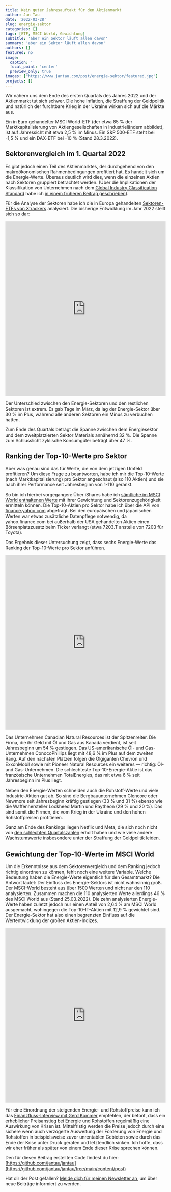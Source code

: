 ```yaml
---
title: Kein guter Jahresauftakt für den Aktienmarkt
author: Jan Tau
date: '2022-03-28'
slug: energie-sektor
categories: []
tags: [ETF, MSCI World, Gewichtung]
subtitle: 'aber ein Sektor läuft allen davon'
summary: 'aber ein Sektor läuft allen davon'
authors: []
featured: no
image:
  caption: ''
  focal_point: 'center'
  preview_only: true
images: ["https://www.jantau.com/post/energie-sektor/featured.jpg"]
projects: []
---
```

Wir nähern uns dem Ende des ersten Quartals des Jahres 2022 und der Aktienmarkt tut sich schwer. Die hohe Inflation, die Straffung der Geldpolitik und natürlich der furchtbare Krieg in der Ukraine wirken sich auf die Märkte aus.

Ein in Euro gehandelter MSCI World-ETF (der etwa 85 % der Marktkapitalisierung von Aktiengesellschaften in Industrieländern abbildet), ist auf Jahressicht mit 
etwa 2,5 % im Minus. Ein S&P 500-ETF steht bei -1,5 % und ein DAX-ETF bei -10 % (Stand 28.3.2022). 

## Sektorenvergleich im 1. Quartal 2022

Es gibt jedoch einen Teil des Aktienmarktes, der durchgehend von den makroökonomischen Rahmenbedingungen profitiert hat. Es handelt sich um die Energie-Werte. Überaus deutlich wird dies, wenn die einzelnen Aktien nach Sektoren gruppiert betrachtet werden. (Über die Implikationen der Klassifikation von Unternehmen nach dem [Global Industry Classification Standard](https://www.msci.com/our-solutions/indexes/gics) habe ich [in einem früheren Beitrag geschrieben](/post/gewichtung/)).

Für die Analyse der Sektoren habe ich die in Europa gehandelten [Sektoren-ETFs von Xtrackers](https://etf.dws.com/de-de/produktfinder/?searchterm=MSCI+World&Asset%20Class%20Calculated=Aktien&Region%20Calculated=Sektor) analysiert. Die bisherige Entwicklung im Jahr 2022 stellt sich so dar:

<iframe height="550" width="100%" frameborder="no" src="https://jantau.github.io/highchart/sector_etfs.html"> </iframe>

Der Unterschied zwischen den Energie-Sektoren und den restlichen Sektoren ist extrem. Es gab Tage im März, da lag der Energie-Sektor über 30 % im Plus, während alle anderen Sektoren ein Minus zu verbuchen hatten. 

Zum Ende des Quartals beträgt die Spanne zwischen dem Energiesektor und dem zweitplatzierten Sektor Materials annähernd 32 %. Die Spanne zum Schlusslicht zyklische Konsumgüter beträgt über 47 %.

## Ranking der Top-10-Werte pro Sektor

Aber was genau sind das für Werte, die von dem jetzigen Umfeld profitieren? Um diese Frage zu beantworten, habe ich mir die Top-10-Werte (nach Marktkapitalisierung) pro Sektor angeschaut (also 110 Aktien) und sie nach ihrer Performance seit Jahresbeginn von 1-110 gerankt. 

So bin ich hierbei vorgegangen: Über iShares habe ich [sämtliche im MSCI World enthaltenen Werte](https://www.ishares.com/de/privatanleger/de/produkte/251882/ishares-msci-world-ucits-etf-acc-fund/1478358465952) mit ihrer Gewichtung und Sektorenzugehörigkeit ermitteln können. Die Top-10-Aktien pro Sektor habe ich über die API von [finance.yahoo.com](https://finance.yahoo.com) abgefragt. Bei den europäischen und japanischen Werten war etwas zusätzliche Datenpflege notwendig, da yahoo.finance.com bei außerhalb der USA gehandelten Aktien einen Börsenplatzzusatz beim Ticker verlangt (etwa 7203.T anstelle von 7203 für Toyota).  

Das Ergebnis dieser Untersuchung zeigt, dass sechs Energie-Werte das Ranking der Top-10-Werte pro Sektor anführen.

<iframe height="550" width="100%" frameborder="no" src="https://jantau.github.io/highchart/single_stocks.html"> </iframe>

Das Unternehmen Canadian Natural Resources ist der Spitzenreiter. Die Firma, die ihr Geld mit Öl und Gas aus Kanada verdient, ist seit Jahresbeginn um 54 % gestiegen. Das US-amerikanische Öl- und Gas-Unternehmen ConocoPhillips liegt mit 48,6 % im Plus auf dem zweiten Rang. Auf den nächsten Plätzen folgen die Ölgiganten Chevron und ExxonMobil sowie mit Pioneer Natural Resources ein weiteres — richtig: Öl- und Gas-Unternehmen. Die schlechteste Top-10-Energie-Aktie ist das französische Unternehmen TotalEnergies, das mit etwa 6 % seit Jahresbeginn im Plus liegt.

Neben den Energie-Werten schneiden auch die Rohstoff-Werte und viele Industrie-Aktien gut ab. So sind die Bergbauunternehmen Glencore oder Newmore seit Jahresbeginn kräftig gestiegen (33 % und 31 %) ebenso wie die Waffenhersteller Lockheed Martin und Raytheon (29 % und 20 %). Das sind somit die Firmen, die vom Krieg in der Ukraine und den hohen Rohstoffpreisen profitieren.

Ganz am Ende des Rankings liegen Netflix und Meta, die sich noch nicht von [den schlechten Quartalszahlen](/post/faang-quarterly-reports/) erholt haben und wie viele andere Wachstumswerte insbesondere unter der Straffung der Geldpolitik leiden.

## Gewichtung der Top-10-Werte im MSCI World

Um die Erkenntnisse aus dem Sektorenvergleich und dem Ranking jedoch richtig einordnen zu können, fehlt noch eine weitere Variable. Welche Bedeutung haben die Energie-Werte eigentlich für den Gesamtmarkt? Die Antwort lautet: Der Einfluss des Energie-Sektors ist nicht wahnsinnig groß. Der MSCI-World besteht aus über 1500 Werten und nicht nur den 110 analysierten. Zusammen machen die 110 analysierten Werte allerdings 46 % des MSCI World aus (Stand 25.03.2022). Die zehn analysierten Energie-Werte haben zuletzt jedoch nur einen Anteil von 2,64 % am MSCI World ausgemacht, wohingegen die Top-10-IT-Aktien mit 12,9 % gewichtet sind. Der Energie-Sektor hat also einen begrenzten Einfluss auf die Wertentwicklung der großen Aktien-Indizes. 

<iframe height="550" width="100%" frameborder="no" src="https://jantau.github.io/highchart/sector_weight.html"> </iframe>

Für eine Einordnung der steigenden Energie- und Rohstoffpreise kann ich das [Finanzfluss-Interview mit Gerd Kommer](https://www.youtube.com/watch?v=V_CD8O3nXhg&t=382s) empfehlen, der betont, dass ein erheblicher Preisanstieg bei Energie und Rohstoffen regelmäßig eine Auswirkung von Krisen ist. Mittelfristig werden die Preise jedoch durch eine sichere wenn auch verzögerte Ausweitung der Förderung von Energie und Rohstoffen in beispielsweise zuvor unrentablen Gebieten sowie durch das Ende der Krise unter Druck geraten und letztendlich sinken. Ich hoffe, dass wir eher früher als später von einem Ende dieser Krise sprechen können.

Den für diesen Beitrag erstellten Code findest du hier: [https://github.com/jantau/jantau](https://github.com/jantau/jantau/tree/main/content/post)

Hat dir der Post gefallen? [Melde dich für meinen Newsletter an](https://tinyletter.com/jantau), um über neue Beiträge informiert zu werden.
